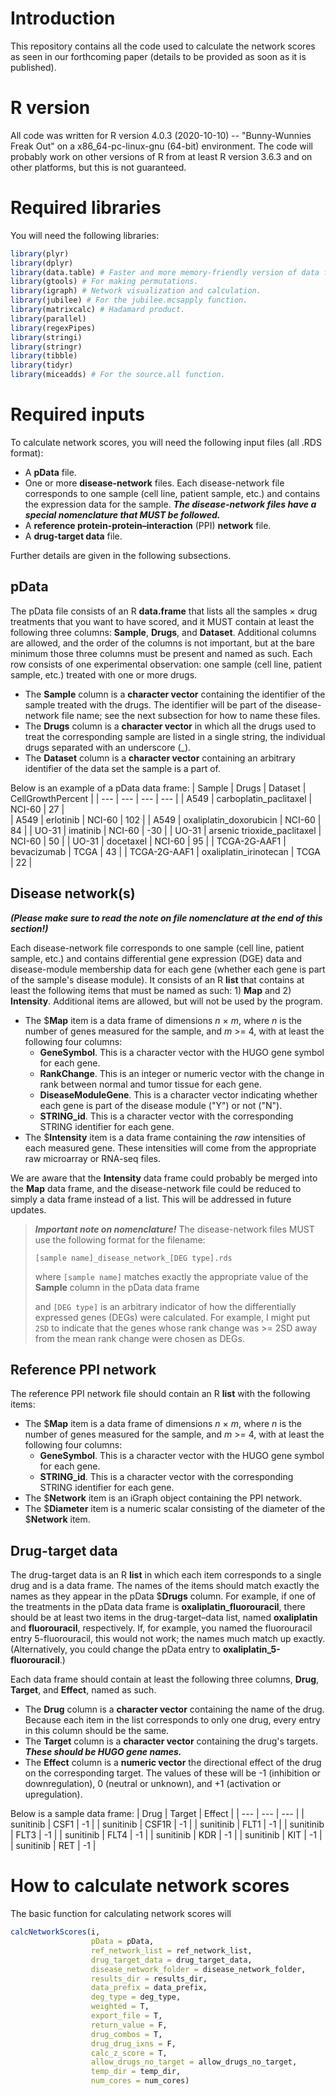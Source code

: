 # Introduction
This repository contains all the code used to calculate the network scores as seen in our forthcoming paper (details to be provided as soon as it is published). 

# R version
All code was written for R version 4.0.3 (2020-10-10) -- "Bunny-Wunnies Freak Out" on a x86_64-pc-linux-gnu (64-bit) environment. The code will probably work on other versions of R from at least R version 3.6.3 and on other platforms, but this is not guaranteed. 

# Required libraries
You will need the following libraries:
```R
library(plyr)
library(dplyr)
library(data.table) # Faster and more memory-friendly version of data frames. 
library(gtools) # For making permutations. 
library(igraph) # Network visualization and calculation. 
library(jubilee) # For the jubilee.mcsapply function.
library(matrixcalc) # Hadamard product. 
library(parallel)
library(regexPipes)
library(stringi)
library(stringr)
library(tibble)
library(tidyr)
library(miceadds) # For the source.all function. 
```

# Required inputs
To calculate network scores, you will need the following input files (all .RDS format):
- A **pData** file.
- One or more **disease-network** files. Each disease-network file corresponds to one sample (cell line, patient sample, etc.) and contains the expression data for the sample. ***The disease-network files have a special nomenclature that MUST be followed.***
- A **reference protein-protein–interaction** (PPI) **network** file.
- A **drug-target data** file.

Further details are given in the following subsections.

## pData
The pData file consists of an R **data.frame** that lists all the samples × drug treatments that you want to have scored, and it MUST contain at least the following three columns: **Sample**, **Drugs**, and **Dataset**. 
Additional columns are allowed, and the order of the columns is not important, but at the bare minimum those three columns must be present and named as such. 
Each row consists of one experimental observation: one sample (cell line, patient sample, etc.) treated with one or more drugs. 

- The **Sample** column is a **character vector** containing the identifier of the sample treated with the drugs. The identifier will be part of the disease-network file name; see the next subsection for how to name these files.
- The **Drugs** column is a **character vector** in which all the drugs used to treat the corresponding sample are listed in a single string, the individual drugs separated with an underscore (_).
- The **Dataset** column is a **character vector** containing an arbitrary identifier of the data set the sample is a part of.

Below is an example of a pData data frame:
| Sample | Drugs | Dataset | CellGrowthPercent |
| ---         |     ---      |          --- |     ---      |
| A549   | carboplatin_paclitaxel    | NCI-60    | 27   |  
| A549     | erlotinib       | NCI-60      | 102   |
| A549   | oxaliplatin_doxorubicin     | NCI-60    | 84    |
| UO-31     | imatinib       | NCI-60      | -30   |
| UO-31   | arsenic trioxide_paclitaxel     | NCI-60    | 50    |
| UO-31     | docetaxel       | NCI-60      | 95   |
| TCGA-2G-AAF1   | bevacizumab     | TCGA    | 43    |
| TCGA-2G-AAF1     | oxaliplatin_irinotecan      | TCGA      | 22    |

## Disease network(s)
***(Please make sure to read the note on file nomenclature at the end of this section!)***

Each disease-network file corresponds to one sample (cell line, patient sample, etc.) and contains differential gene expression (DGE) data and disease-module membership data for each gene (whether each gene is part of the sample's disease module). It consists of an R **list** that contains at least the following items that must be named as such: 1) **Map** and 2) **Intensity**. Additional items are allowed, but will not be used by the program. 

- The $**Map** item is a data frame of dimensions *n* × *m*, where *n* is the number of genes measured for the sample, and *m* >= 4, with at least the following four columns:
  - **GeneSymbol**. This is a character vector with the HUGO gene symbol for each gene. 
  - **RankChange**. This is an integer or numeric vector with the change in rank between normal and tumor tissue for each gene. 
  - **DiseaseModuleGene**. This is a character vector indicating whether each gene is part of the disease module ("Y") or not ("N"). 
  - **STRING_id**. This is a character vector with the corresponding STRING identifier for each gene. 
- The $**Intensity** item is a data frame containing the _raw_ intensities of each measured gene. These intensities will come from the appropriate raw microarray or RNA-seq files. 

We are aware that the **Intensity** data frame could probably be merged into the **Map** data frame, and the disease-network file could be reduced to simply a data frame instead of a list. This will be addressed in future updates. 

> ***Important note on nomenclature!*** The disease-network files MUST use the following format for the filename: 
> 
> `[sample name]_disease_network_[DEG type].rds`
> 
> where `[sample name]` matches exactly the appropriate value of the **Sample** column in the pData data frame
> 
> and `[DEG type]` is an arbitrary indicator of how the differentially expressed genes (DEGs) were calculated. For example, I might put `2SD` to indicate that the genes whose rank change was >= 2SD away from the mean rank change were chosen as DEGs.

## Reference PPI network
The reference PPI network file should contain an R **list** with the following items:
- The $**Map** item is a data frame of dimensions *n* × *m*, where *n* is the number of genes measured for the sample, and *m* >= 4, with at least the following four columns:
  - **GeneSymbol**. This is a character vector with the HUGO gene symbol for each gene. 
  - **STRING_id**. This is a character vector with the corresponding STRING identifier for each gene. 
- The $**Network** item is an iGraph object containing the PPI network.
- The $**Diameter** item is a numeric scalar consisting of the diameter of the $**Network** item.

## Drug-target data
The drug-target data is an R **list** in which each item corresponds to a single drug and is a data frame. The names of the items should match exactly the names as they appear in the pData $**Drugs** column. For example, if one of the treatments in the pData data frame is **oxaliplatin_fluorouracil**, there should be at least two items in the drug-target–data list, named **oxaliplatin** and **fluorouracil**, respectively. If, for example, you named the fluorouracil entry 5-fluorouracil, this would not work; the names much match up exactly. (Alternatively, you could change the pData entry to **oxaliplatin_5-fluorouracil**.)

Each data frame should contain at least the following three columns, **Drug**, **Target**, and **Effect**, named as such.
- The **Drug** column is a **character vector** containing the name of the drug. Because each item in the list corresponds to only one drug, every entry in this column should be the same. 
- The **Target** column is a **character vector** containing the drug's targets. ***These should be HUGO gene names.***
- The **Effect** column is a **numeric vector** the directional effect of the drug on the corresponding target. The values of these will be -1 (inhibition or downregulation), 0 (neutral or unknown), and +1 (activation or upregulation). 

Below is a sample data frame:
| Drug | Target | Effect |
| ---         |     ---      |          --- |
| sunitinib   | CSF1    | -1    |
| sunitinib   | CSF1R       | -1     |
| sunitinib  | FLT1     | -1    |
| sunitinib     | FLT3       | -1      |
| sunitinib  | FLT4     | -1    |
| sunitinib    | KDR       | -1      |
| sunitinib   | KIT     | -1    |
| sunitinib     | RET      | -1      |

# How to calculate network scores
The basic function for calculating network scores will 
```R
calcNetworkScores(i, 
                  pData = pData, 
                  ref_network_list = ref_network_list, 
                  drug_target_data = drug_target_data, 
                  disease_network_folder = disease_network_folder, 
                  results_dir = results_dir, 
                  data_prefix = data_prefix, 
                  deg_type = deg_type, 
                  weighted = T, 
                  export_file = T, 
                  return_value = F, 
                  drug_combos = T, 
                  drug_drug_ixns = F, 
                  calc_z_score = T, 
                  allow_drugs_no_target = allow_drugs_no_target, 
                  temp_dir = temp_dir, 
                  num_cores = num_cores)
```

